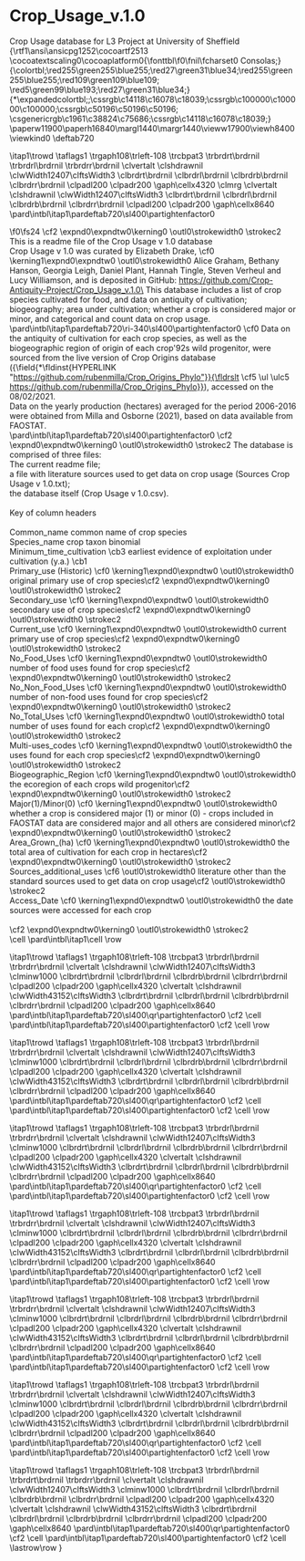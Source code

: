 # Crop_Usage_v.1.0
Crop Usage database for L3 Project at University of Sheffield
{\rtf1\ansi\ansicpg1252\cocoartf2513
\cocoatextscaling0\cocoaplatform0{\fonttbl\f0\fnil\fcharset0 Consolas;}
{\colortbl;\red255\green255\blue255;\red27\green31\blue34;\red255\green255\blue255;\red109\green109\blue109;
\red5\green99\blue193;\red27\green31\blue34;}
{\*\expandedcolortbl;;\cssrgb\c14118\c16078\c18039;\cssrgb\c100000\c100000\c100000;\cssrgb\c50196\c50196\c50196;
\csgenericrgb\c1961\c38824\c75686;\cssrgb\c14118\c16078\c18039;}
\paperw11900\paperh16840\margl1440\margr1440\vieww17900\viewh8400\viewkind0
\deftab720

\itap1\trowd \taflags1 \trgaph108\trleft-108 \trcbpat3 \trbrdrt\brdrnil \trbrdrl\brdrnil \trbrdrr\brdrnil 
\clvertalt \clshdrawnil \clwWidth12407\clftsWidth3 \clbrdrt\brdrnil \clbrdrl\brdrnil \clbrdrb\brdrnil \clbrdrr\brdrnil \clpadl200 \clpadr200 \gaph\cellx4320
\clmrg \clvertalt \clshdrawnil \clwWidth12407\clftsWidth3 \clbrdrt\brdrnil \clbrdrl\brdrnil \clbrdrb\brdrnil \clbrdrr\brdrnil \clpadl200 \clpadr200 \gaph\cellx8640
\pard\intbl\itap1\pardeftab720\sl400\partightenfactor0

\f0\fs24 \cf2 \expnd0\expndtw0\kerning0
\outl0\strokewidth0 \strokec2 This is a readme file of the Crop Usage v 1.0 database\
Crop Usage v 1.0 was curated by Elizabeth Drake, \cf0 \kerning1\expnd0\expndtw0 \outl0\strokewidth0 Alice Graham, Bethany Hanson, Georgia Leigh, Daniel Plant, Hannah Tingle, Steven Verheul and Lucy Williamson, and is deposited in GitHub: https://github.com/Crop-Antiquity-Project/Crop_Usage_v.1.0\
This database includes a list of crop species cultivated for food, and data on antiquity of cultivation; biogeography; area under cultivation; whether a crop is considered major or minor, and categorical and count data on crop usage. \
\pard\intbl\itap1\pardeftab720\ri-340\sl400\partightenfactor0
\cf0 Data on the antiquity of cultivation for each crop species, as well as the biogeographic region of origin of each crop\'92s wild progenitor, were sourced from the live version of Crop Origins database ({\field{\*\fldinst{HYPERLINK "https://github.com/rubenmilla/Crop_Origins_Phylo"}}{\fldrslt \cf5 \ul \ulc5 https://github.com/rubenmilla/Crop_Origins_Phylo}}), accessed on the 08/02/2021. \
Data on the yearly production (hectares) averaged for the period 2006-2016 were obtained from Milla and Osborne (2021), based on data available from FAOSTAT. \
\pard\intbl\itap1\pardeftab720\sl400\partightenfactor0
\cf2 \expnd0\expndtw0\kerning0
\outl0\strokewidth0 \strokec2 The database is comprised of three files:\
The current readme file; \
a file with literature sources used to get data on crop usage (Sources Crop Usage v 1.0.txt);\
the database itself (Crop Usage v 1.0.csv).\
\
Key of column headers\
\
Common_name      common name of crop species\
Species_name      crop taxon binomial \
Minimum_time_cultivation      \cb3 earliest evidence of exploitation under cultivation (y.a.)         \cb1 \
Primary_use (Historic)      \cf0 \kerning1\expnd0\expndtw0 \outl0\strokewidth0 original primary use of crop species\cf2 \expnd0\expndtw0\kerning0
\outl0\strokewidth0 \strokec2 \
Secondary_use      \cf0 \kerning1\expnd0\expndtw0 \outl0\strokewidth0 secondary use of crop species\cf2 \expnd0\expndtw0\kerning0
\outl0\strokewidth0 \strokec2 \
Current_use      \cf0 \kerning1\expnd0\expndtw0 \outl0\strokewidth0 current primary use of crop species\cf2 \expnd0\expndtw0\kerning0
\outl0\strokewidth0 \strokec2 \
No_Food_Uses      \cf0 \kerning1\expnd0\expndtw0 \outl0\strokewidth0 number of food uses found for crop species\cf2 \expnd0\expndtw0\kerning0
\outl0\strokewidth0 \strokec2 \
No_Non_Food_Uses      \cf0 \kerning1\expnd0\expndtw0 \outl0\strokewidth0 number of non-food uses found for crop species\cf2 \expnd0\expndtw0\kerning0
\outl0\strokewidth0 \strokec2 \
No_Total_Uses      \cf0 \kerning1\expnd0\expndtw0 \outl0\strokewidth0 total number of uses found for each crop\cf2 \expnd0\expndtw0\kerning0
\outl0\strokewidth0 \strokec2 \
Multi-uses_codes      \cf0 \kerning1\expnd0\expndtw0 \outl0\strokewidth0 the uses found for each crop species\cf2 \expnd0\expndtw0\kerning0
\outl0\strokewidth0 \strokec2 \
Biogeographic_Region      \cf0 \kerning1\expnd0\expndtw0 \outl0\strokewidth0 the ecoregion of each crops wild progenitor\cf2 \expnd0\expndtw0\kerning0
\outl0\strokewidth0 \strokec2 \
Major(1)/Minor(0)      \cf0 \kerning1\expnd0\expndtw0 \outl0\strokewidth0 whether a crop is considered major (1) or minor (0) - crops included in FAOSTAT data are considered major and all others are considered minor\cf2 \expnd0\expndtw0\kerning0
\outl0\strokewidth0 \strokec2 \
Area_Grown_(ha)      \cf0 \kerning1\expnd0\expndtw0 \outl0\strokewidth0 the total area of cultivation for each crop in hectares\cf2 \expnd0\expndtw0\kerning0
\outl0\strokewidth0 \strokec2 \
Sources_additional_uses      \cf6 \outl0\strokewidth0 literature other than the standard sources used to get data on crop usage\cf2 \outl0\strokewidth0 \strokec2 \
Access_Date      \cf0 \kerning1\expnd0\expndtw0 \outl0\strokewidth0 the date sources were accessed for each crop\
\
\cf2 \expnd0\expndtw0\kerning0
\outl0\strokewidth0 \strokec2 \
\cell 
\pard\intbl\itap1\cell \row

\itap1\trowd \taflags1 \trgaph108\trleft-108 \trcbpat3 \trbrdrl\brdrnil \trbrdrr\brdrnil 
\clvertalt \clshdrawnil \clwWidth12407\clftsWidth3 \clminw1000 \clbrdrt\brdrnil \clbrdrl\brdrnil \clbrdrb\brdrnil \clbrdrr\brdrnil \clpadl200 \clpadr200 \gaph\cellx4320
\clvertalt \clshdrawnil \clwWidth43152\clftsWidth3 \clbrdrt\brdrnil \clbrdrl\brdrnil \clbrdrb\brdrnil \clbrdrr\brdrnil \clpadl200 \clpadr200 \gaph\cellx8640
\pard\intbl\itap1\pardeftab720\sl400\qr\partightenfactor0
\cf2 \cell 
\pard\intbl\itap1\pardeftab720\sl400\partightenfactor0
\cf2 \cell \row

\itap1\trowd \taflags1 \trgaph108\trleft-108 \trcbpat3 \trbrdrl\brdrnil \trbrdrr\brdrnil 
\clvertalt \clshdrawnil \clwWidth12407\clftsWidth3 \clminw1000 \clbrdrt\brdrnil \clbrdrl\brdrnil \clbrdrb\brdrnil \clbrdrr\brdrnil \clpadl200 \clpadr200 \gaph\cellx4320
\clvertalt \clshdrawnil \clwWidth43152\clftsWidth3 \clbrdrt\brdrnil \clbrdrl\brdrnil \clbrdrb\brdrnil \clbrdrr\brdrnil \clpadl200 \clpadr200 \gaph\cellx8640
\pard\intbl\itap1\pardeftab720\sl400\qr\partightenfactor0
\cf2 \cell 
\pard\intbl\itap1\pardeftab720\sl400\partightenfactor0
\cf2 \cell \row

\itap1\trowd \taflags1 \trgaph108\trleft-108 \trcbpat3 \trbrdrl\brdrnil \trbrdrr\brdrnil 
\clvertalt \clshdrawnil \clwWidth12407\clftsWidth3 \clminw1000 \clbrdrt\brdrnil \clbrdrl\brdrnil \clbrdrb\brdrnil \clbrdrr\brdrnil \clpadl200 \clpadr200 \gaph\cellx4320
\clvertalt \clshdrawnil \clwWidth43152\clftsWidth3 \clbrdrt\brdrnil \clbrdrl\brdrnil \clbrdrb\brdrnil \clbrdrr\brdrnil \clpadl200 \clpadr200 \gaph\cellx8640
\pard\intbl\itap1\pardeftab720\sl400\qr\partightenfactor0
\cf2 \cell 
\pard\intbl\itap1\pardeftab720\sl400\partightenfactor0
\cf2 \cell \row

\itap1\trowd \taflags1 \trgaph108\trleft-108 \trcbpat3 \trbrdrl\brdrnil \trbrdrr\brdrnil 
\clvertalt \clshdrawnil \clwWidth12407\clftsWidth3 \clminw1000 \clbrdrt\brdrnil \clbrdrl\brdrnil \clbrdrb\brdrnil \clbrdrr\brdrnil \clpadl200 \clpadr200 \gaph\cellx4320
\clvertalt \clshdrawnil \clwWidth43152\clftsWidth3 \clbrdrt\brdrnil \clbrdrl\brdrnil \clbrdrb\brdrnil \clbrdrr\brdrnil \clpadl200 \clpadr200 \gaph\cellx8640
\pard\intbl\itap1\pardeftab720\sl400\qr\partightenfactor0
\cf2 \cell 
\pard\intbl\itap1\pardeftab720\sl400\partightenfactor0
\cf2 \cell \row

\itap1\trowd \taflags1 \trgaph108\trleft-108 \trcbpat3 \trbrdrl\brdrnil \trbrdrr\brdrnil 
\clvertalt \clshdrawnil \clwWidth12407\clftsWidth3 \clminw1000 \clbrdrt\brdrnil \clbrdrl\brdrnil \clbrdrb\brdrnil \clbrdrr\brdrnil \clpadl200 \clpadr200 \gaph\cellx4320
\clvertalt \clshdrawnil \clwWidth43152\clftsWidth3 \clbrdrt\brdrnil \clbrdrl\brdrnil \clbrdrb\brdrnil \clbrdrr\brdrnil \clpadl200 \clpadr200 \gaph\cellx8640
\pard\intbl\itap1\pardeftab720\sl400\qr\partightenfactor0
\cf2 \cell 
\pard\intbl\itap1\pardeftab720\sl400\partightenfactor0
\cf2 \cell \row

\itap1\trowd \taflags1 \trgaph108\trleft-108 \trcbpat3 \trbrdrl\brdrnil \trbrdrr\brdrnil 
\clvertalt \clshdrawnil \clwWidth12407\clftsWidth3 \clminw1000 \clbrdrt\brdrnil \clbrdrl\brdrnil \clbrdrb\brdrnil \clbrdrr\brdrnil \clpadl200 \clpadr200 \gaph\cellx4320
\clvertalt \clshdrawnil \clwWidth43152\clftsWidth3 \clbrdrt\brdrnil \clbrdrl\brdrnil \clbrdrb\brdrnil \clbrdrr\brdrnil \clpadl200 \clpadr200 \gaph\cellx8640
\pard\intbl\itap1\pardeftab720\sl400\qr\partightenfactor0
\cf2 \cell 
\pard\intbl\itap1\pardeftab720\sl400\partightenfactor0
\cf2 \cell \row

\itap1\trowd \taflags1 \trgaph108\trleft-108 \trcbpat3 \trbrdrl\brdrnil \trbrdrt\brdrnil \trbrdrr\brdrnil 
\clvertalt \clshdrawnil \clwWidth12407\clftsWidth3 \clminw1000 \clbrdrt\brdrnil \clbrdrl\brdrnil \clbrdrb\brdrnil \clbrdrr\brdrnil \clpadl200 \clpadr200 \gaph\cellx4320
\clvertalt \clshdrawnil \clwWidth43152\clftsWidth3 \clbrdrt\brdrnil \clbrdrl\brdrnil \clbrdrb\brdrnil \clbrdrr\brdrnil \clpadl200 \clpadr200 \gaph\cellx8640
\pard\intbl\itap1\pardeftab720\sl400\qr\partightenfactor0
\cf2 \cell 
\pard\intbl\itap1\pardeftab720\sl400\partightenfactor0
\cf2 \cell \lastrow\row
}
